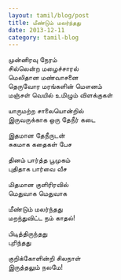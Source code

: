 ```yaml
---
layout: tamil/blog/post
title: மீண்டும் மலர்ந்தது
date: 2013-12-11
category: tamil-blog
---
```


முன்னிரவு நேரம் <br/>
சில்லென்ற மழைச்சாரல் <br/>
மெலிதான மண்வாசனை <br/>
தெருவோர மரங்களின் மௌனம் <br/>
மஞ்சள் வெயில் உமிழும் விளக்குகள்

யாருமற்ற சாலையொன்றில் <br/>
இருவருக்காக ஒரு தேநீர் கடை

இதமான தேநீருடன் <br/>
சுகமாக கதைகள் பேச

தினம் பார்த்த பூமுகம் <br/>
புதிதாக பார்வை வீச

மிதமான குளிரிரவில் <br/>
மெதுவாக மெதுவாக

மீண்டும் மலர்ந்தது <br/>
மறந்துவிட்ட நம் காதல்!

பிடித்திருந்தது <br/>
புரிந்தது <br/>

குறிக்கோளின்றி சிலநாள் <br/>
இருத்தலும் நலமே!
